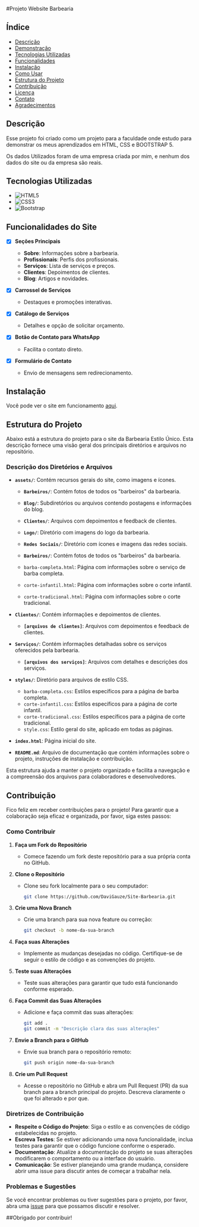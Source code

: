 #Projeto Website Barbearia 

## Índice
- [Descrição](#descrição)
- [Demonstração](#demonstração)
- [Tecnologias Utilizadas](#tecnologias-utilizadas)
- [Funcionalidades](#funcionalidades)
- [Instalação](#instalação)
- [Como Usar](#como-usar)
- [Estrutura do Projeto](#estrutura-do-projeto)
- [Contribuição](#contribuição)
- [Licença](#licença)
- [Contato](#contato)
- [Agradecimentos](#agradecimentos)

## Descrição
Esse projeto foi criado como um projeto para a faculdade onde estudo para demonstrar os meus aprendizados em HTML, CSS e BOOTSTRAP 5.

Os dados Utilizados foram de uma empresa criada por mim, e nenhum dos dados do site ou da empresa são reais.

## Tecnologias Utilizadas

- ![HTML5](https://img.shields.io/badge/HTML5-E34F26?style=flat-square&logo=html5&logoColor=white)
- ![CSS3](https://img.shields.io/badge/CSS3-1572B6?style=flat-square&logo=css3&logoColor=white)
- ![Bootstrap](https://img.shields.io/badge/Bootstrap-7952B3?style=flat-square&logo=bootstrap&logoColor=white)


## Funcionalidades do Site

- [x] **Seções Principais**
  -  **Sobre**: Informações sobre a barbearia.
  -  **Profissionais**: Perfis dos profissionais.
  -  **Serviços**: Lista de serviços e preços.
  -  **Clientes**: Depoimentos de clientes.
  -  **Blog**: Artigos e novidades.

- [x] **Carrossel de Serviços**
  - Destaques e promoções interativas.

- [x] **Catálogo de Serviços**
  - Detalhes e opção de solicitar orçamento.

- [x] **Botão de Contato para WhatsApp**
  - Facilita o contato direto.

- [x] **Formulário de Contato**
  - Envio de mensagens sem redirecionamento.

## Instalação
Você pode ver o site em funcionamento [aqui](https://davigauze.github.io/Site-Barbearia/).

## Estrutura do Projeto

Abaixo está a estrutura do projeto para o site da Barbearia Estilo Único. Esta descrição fornece uma visão geral dos principais diretórios e arquivos no repositório.

### Descrição dos Diretórios e Arquivos

- **`assets/`**: Contém recursos gerais do site, como imagens e ícones.
    - **`Barbeiros/`**: Contém fotos de todos os "barbeiros" da barbearia.
    - **`Blog/`**: Subdiretórios ou arquivos contendo postagens e informações do blog.
    - **`Clientes/`**: Arquivos com depoimentos e feedback de clientes.
  
  - **`Logo/`**: Diretório com imagens do logo da barbearia.
  - **`Redes Sociais/`**: Diretório com ícones e imagens das redes sociais.
  - **`Barbeiros/`**: Contém fotos de todos os "barbeiros" da barbearia.


  - `barba-completa.html`: Página com informações sobre o serviço de barba completa.
  - `corte-infantil.html`: Página com informações sobre o corte infantil.
  - `corte-tradicional.html`: Página com informações sobre o corte tradicional.


- **`Clientes/`**: Contém informações e depoimentos de clientes.
  - **`[arquivos de clientes]`**: Arquivos com depoimentos e feedback de clientes.

- **`Serviços/`**: Contém informações detalhadas sobre os serviços oferecidos pela barbearia.
  - **`[arquivos dos serviços]`**: Arquivos com detalhes e descrições dos serviços.

- **`styles/`**: Diretório para arquivos de estilo CSS.
  - `barba-completa.css`: Estilos específicos para a página de barba completa.
  - `corte-infantil.css`: Estilos específicos para a página de corte infantil.
  - `corte-tradicional.css`: Estilos específicos para a página de corte tradicional.
  - `style.css`: Estilo geral do site, aplicado em todas as páginas.

- **`index.html`**: Página inicial do site.

- **`README.md`**: Arquivo de documentação que contém informações sobre o projeto, instruções de instalação e contribuição.

Esta estrutura ajuda a manter o projeto organizado e facilita a navegação e a compreensão dos arquivos para colaboradores e desenvolvedores.


## Contribuição
Fico feliz em receber contribuições para o projeto! Para garantir que a colaboração seja eficaz e organizada, por favor, siga estes passos:

### Como Contribuir

1. **Faça um Fork do Repositório**
   - Comece fazendo um fork deste repositório para a sua própria conta no GitHub.

2. **Clone o Repositório**
   - Clone seu fork localmente para o seu computador:
     ```bash
     git clone https://github.com/DaviGauze/Site-Barbearia.git
     ```

3. **Crie uma Nova Branch**
   - Crie uma branch para sua nova feature ou correção:
     ```bash
     git checkout -b nome-da-sua-branch
     ```

4. **Faça suas Alterações**
   - Implemente as mudanças desejadas no código. Certifique-se de seguir o estilo de código e as convenções do projeto.

5. **Teste suas Alterações**
   - Teste suas alterações para garantir que tudo está funcionando conforme esperado.

6. **Faça Commit das Suas Alterações**
   - Adicione e faça commit das suas alterações:
     ```bash
     git add .
     git commit -m "Descrição clara das suas alterações"
     ```

7. **Envie a Branch para o GitHub**
   - Envie sua branch para o repositório remoto:
     ```bash
     git push origin nome-da-sua-branch
     ```

8. **Crie um Pull Request**
   - Acesse o repositório no GitHub e abra um Pull Request (PR) da sua branch para a branch principal do projeto. Descreva claramente o que foi alterado e por que.

### Diretrizes de Contribuição

- **Respeite o Código do Projeto**: Siga o estilo e as convenções de código estabelecidas no projeto.
- **Escreva Testes**: Se estiver adicionando uma nova funcionalidade, inclua testes para garantir que o código funcione conforme o esperado.
- **Documentação**: Atualize a documentação do projeto se suas alterações modificarem o comportamento ou a interface do usuário.
- **Comunicação**: Se estiver planejando uma grande mudança, considere abrir uma issue para discutir antes de começar a trabalhar nela.

### Problemas e Sugestões

Se você encontrar problemas ou tiver sugestões para o projeto, por favor, abra uma [issue](https://github.com/DaviGauze/Site-Barbearia/issues) para que possamos discutir e resolver.

##Obrigado por contribuir!
